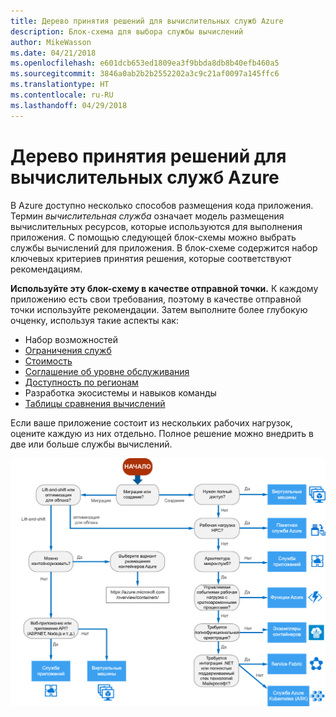 ```yaml
---
title: Дерево принятия решений для вычислительных служб Azure
description: Блок-схема для выбора службы вычислений
author: MikeWasson
ms.date: 04/21/2018
ms.openlocfilehash: e601dcb653ed1809ea3f9bbda8db8b40efb460a5
ms.sourcegitcommit: 3846a0ab2b2b2552202a3c9c21af0097a145ffc6
ms.translationtype: HT
ms.contentlocale: ru-RU
ms.lasthandoff: 04/29/2018
---
```

# <a name="decision-tree-for-azure-compute-services"></a>Дерево принятия решений для вычислительных служб Azure

В Azure доступно несколько способов размещения кода приложения. Термин *вычислительная служба* означает модель размещения вычислительных ресурсов, которые используются для выполнения приложения. С помощью следующей блок-схемы можно выбрать службы вычислений для приложения. В блок-схеме содержится набор ключевых критериев принятия решения, которые соответствуют рекомендациям. 

**Используйте эту блок-схему в качестве отправной точки.** К каждому приложению есть свои требования, поэтому в качестве отправной точки используйте рекомендации. Затем выполните более глубокую очценку, используя такие аспекты как:
 
- Набор возможностей
- [Ограничения служб](/azure/azure-subscription-service-limits)
- [Стоимость](https://azure.microsoft.com/pricing/)
- [Соглашение об уровне обслуживания](https://azure.microsoft.com/support/legal/sla/)
- [Доступность по регионам](https://azure.microsoft.com/global-infrastructure/services/)
- Разработка экосистемы и навыков команды
- [Таблицы сравнения вычислений](./compute-comparison.md)

Если ваше приложение состоит из нескольких рабочих нагрузок, оцените каждую из них отдельно. Полное решение можно внедрить в две или больше службы вычислений.

![](../images/compute-decision-tree.svg)

